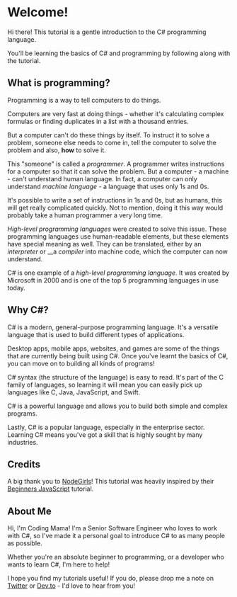 # Welcome!

Hi there! This tutorial is a gentle introduction to the C\# programming language. 

You'll be learning the basics of C\# and programming by following along with the tutorial.

## What is programming?

Programming is a way to tell computers to do things. 

Computers are very fast at doing things - whether it's calculating complex formulas or finding duplicates in a list with a thousand entries. 

But a computer can't do these things by itself. To instruct it to solve a problem, someone else needs to come in, tell the computer to solve the problem and also, **how** to solve it.

This "someone" is called a _programmer_. A programmer writes instructions for a computer so that it can solve the problem. But a computer - a machine - can't understand human language. In fact, a computer can only understand _machine language_ - a language that uses only 1s and 0s.

It's possible to write a set of instructions in 1s and 0s, but as humans, this will get really complicated quickly. Not to mention, doing it this way would probably take a human programmer a very long time.

_High-level_ _programming languages_ were created to solve this issue. These programming languages use human-readable elements, but these elements have special meaning as well. They can be translated, either by an _interpreter_ or __a _compiler_ into machine code, which the computer can now understand.

C\# is one example of a _high-level programming language_. It was created by Microsoft in 2000 and is one of the top 5 programming languages in use today.

## Why C\#?

C\# is a modern, general-purpose programming language. It's a versatile language that is used to build different types of applications.

Desktop apps, mobile apps, websites, and games are some of the things that are currently being built using C\#. Once you've learnt the basics of C\#, you can move on to building all kinds of programs!

C\# syntax \(the structure of the language\) is easy to read. It's part of the C family of languages, so learning it will mean you can easily pick up languages like C, Java, JavaScript, and Swift.

C\# is a powerful language and allows you to build both simple and complex programs.

Lastly, C\# is a popular language, especially in the enterprise sector. Learning C\# means you've got a skill that is highly sought by many industries.

## Credits

A big thank you to [NodeGirls](https://www.nodegirls.com/)! This tutorial was heavily inspired by their [Beginners JavaScript](https://node-girls.gitbook.io/beginners-javascript/tutorial/step-1-hello-world) tutorial.

## About Me

Hi, I'm Coding Mama! I'm a Senior Software Engineer who loves to work with C\#, so I've made it a personal goal to introduce C\# to as many people as possible.

Whether you're an absolute beginner to programming, or a developer who wants to learn C\#, I'm here to help!

I hope you find my tutorials useful! If you do, please drop me a note on [Twitter](https://twitter.com/coding_mama) or [Dev.to](https://dev.to/coding_mama) - I'd love to hear from you!

